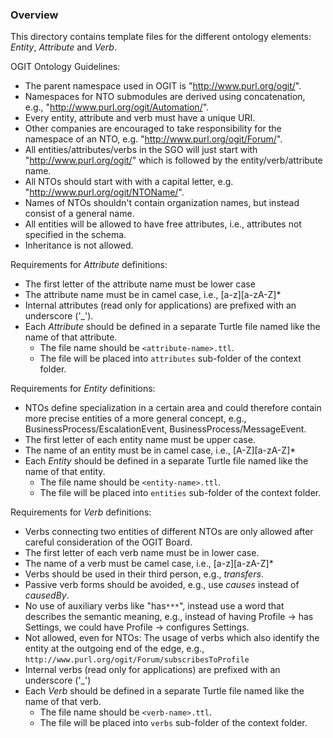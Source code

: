 ### Overview

This directory contains template files for the different ontology elements: _Entity_, _Attribute_ and  _Verb_.

OGIT Ontology Guidelines:

* The parent namespace used in OGIT is "http://www.purl.org/ogit/".
* Namespaces for NTO submodules are derived using concatenation, e.g., "http://www.purl.org/ogit/Automation/".
* Every entity, attribute and verb must have a unique URI.
* Other companies are encouraged to take responsibility for the namespace of an NTO, e.g. "http://www.purl.org/ogit/Forum/".
* All entities/attributes/verbs in the SGO will just start with "http://www.purl.org/ogit/" which is followed by the entity/verb/attribute name.
* All NTOs should start with with a capital letter, e.g. "http://www.purl.org/ogit/NTOName/".
* Names of NTOs shouldn't contain organization names, but instead consist of a general name.
* All entities will be allowed to have free attributes, i.e., attributes not specified in the schema.
* Inheritance is not allowed.

Requirements for _Attribute_ definitions:
* The first letter of the attribute name must be lower case
* The attribute name must be in camel case, i.e., [a-z][a-zA-Z]\*
* Internal attributes (read only for applications) are prefixed with an underscore ('\_').
* Each _Attribute_ should be defined in a separate Turtle file named like the name of that attribute.
  * The file name should be `<attribute-name>.ttl`.
  * The file will be placed into `attributes` sub-folder of the context folder.

Requirements for _Entity_ definitions:
* NTOs define specialization in a certain area and could therefore contain more precise entities of a more general concept, e.g., BusinessProcess/EscalationEvent, BusinessProcess/MessageEvent.
* The first letter of each entity name must be upper case.
* The name of an entity must be in camel case, i.e., [A-Z][a-zA-Z]\*
* Each _Entity_ should be defined in a separate Turtle file named like the name of that entity.
  * The file name should be `<entity-name>.ttl`.
  * The file will be placed into `entities` sub-folder of the context folder.

Requirements for _Verb_ definitions:
* Verbs connecting two entities of different NTOs are only allowed after careful consideration of the OGIT Board.
* The first letter of each verb name must be in lower case.
* The name of a verb must be camel case, i.e., [a-z][a-zA-Z]\*
* Verbs should be used in their third person, e.g., _transfers_.
* Passive verb forms should be avoided, e.g., use _causes_ instead of _causedBy_.
* No use of auxiliary verbs like "has`***`", instead use a word that describes the semantic meaning, e.g., instead of having Profile -> has Settings, we could have Profile -> configures Settings.
* Not allowed, even for NTOs: The usage of verbs which also identify the entity at the outgoing end of the edge, e.g., `http://www.purl.org/ogit/Forum/subscribesToProfile`
* Internal verbs (read only for applications) are prefixed with an underscore ('\_')
* Each _Verb_ should be defined in a separate Turtle file named like the name of that verb.
  * The file name should be `<verb-name>.ttl`.
  * The file will be placed into `verbs` sub-folder of the context folder.
